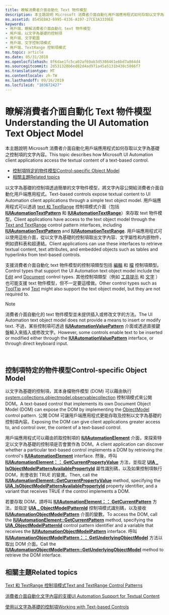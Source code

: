 ```yaml
---
title: 瞭解消費者介面自動化 Text 物件模型
description: 本主題說明 Microsoft 消費者介面自動化用戶端應用程式如何存取以文字為基礎之控制項的文字內容。
ms.assetid: 8545EBA3-6995-4336-A197-27CE3A3339EE
keywords:
- 用戶端，瞭解消費者介面自動化 text 物件模型
- 用戶端，以文字為基礎的控制項
- 用戶端、文字範圍
- 用戶端、文字控制項模式
- 用戶端、TextRange 控制項模式
ms.topic: article
ms.date: 05/31/2018
ms.openlocfilehash: 8f6dae1fc5ca02af69ab3d5386461e6bd7a864d4
ms.sourcegitcommit: 2d531328b6ed82d4ad971a45a5131b430c5866f7
ms.translationtype: MT
ms.contentlocale: zh-TW
ms.lasthandoff: 09/16/2019
ms.locfileid: "103672427"
---
```

# <a name="understanding-the-ui-automation-text-object-model"></a><span data-ttu-id="5b880-108">瞭解消費者介面自動化 Text 物件模型</span><span class="sxs-lookup"><span data-stu-id="5b880-108">Understanding the UI Automation Text Object Model</span></span>

<span data-ttu-id="5b880-109">本主題說明 Microsoft 消費者介面自動化用戶端應用程式如何存取以文字為基礎之控制項的文字內容。</span><span class="sxs-lookup"><span data-stu-id="5b880-109">This topic describes how Microsoft UI Automation client applications access the textual content of a text-based control.</span></span>

-   [<span data-ttu-id="5b880-110">控制項特定的物件模型</span><span class="sxs-lookup"><span data-stu-id="5b880-110">Control-specific Object Model</span></span>](#control-specific-object-model)
-   [<span data-ttu-id="5b880-111">相關主題</span><span class="sxs-lookup"><span data-stu-id="5b880-111">Related topics</span></span>](#related-topics)

<span data-ttu-id="5b880-112">以文字為基礎的控制項透過簡單的文字物件模型，將文字內容公開給消費者介面自動化用戶端應用程式。</span><span class="sxs-lookup"><span data-stu-id="5b880-112">Text-based controls expose textual content to UI Automation client applications through a simple text object model.</span></span> <span data-ttu-id="5b880-113">用戶端應用程式可以透過 [text 和 TextRange](uiauto-about-text-and-textrange-patterns.md) 控制項模式介面（包括 [**IUIAutomationTextPattern**](/windows/desktop/api/UIAutomationClient/nn-uiautomationclient-iuiautomationtextpattern) 和 [**IUIAutomationTextRange**](/windows/desktop/api/UIAutomationClient/nn-uiautomationclient-iuiautomationtextrange)）來存取 text 物件模型。</span><span class="sxs-lookup"><span data-stu-id="5b880-113">Client applications have access to the text object model through the [Text and TextRange](uiauto-about-text-and-textrange-patterns.md) control pattern interfaces, including [**IUIAutomationTextPattern**](/windows/desktop/api/UIAutomationClient/nn-uiautomationclient-iuiautomationtextpattern) and [**IUIAutomationTextRange**](/windows/desktop/api/UIAutomationClient/nn-uiautomationclient-iuiautomationtextrange).</span></span> <span data-ttu-id="5b880-114">用戶端應用程式可以使用這些介面，從以文字為基礎的控制項取出文字內容、文字屬性和内嵌物件，例如資料表和超連結。</span><span class="sxs-lookup"><span data-stu-id="5b880-114">Client applications can use these interfaces to retrieve textual content, text attributes, and embedded objects such as tables and hyperlinks from text-based controls.</span></span>

<span data-ttu-id="5b880-115">支援消費者介面自動化 text 物件模型的控制項類型包括 [編輯](uiauto-supporteditcontroltype.md) 和 [檔](uiauto-supportdocumentcontroltype.md) 控制項類型。</span><span class="sxs-lookup"><span data-stu-id="5b880-115">Control types that support the UI Automation text object model include the [Edit](uiauto-supporteditcontroltype.md) and [Document](uiauto-supportdocumentcontroltype.md) control types.</span></span> <span data-ttu-id="5b880-116">其他控制項類型（例如 [工具提示](uiauto-supporttooltipcontroltype.md) 和 [文字](uiauto-supporttextcontroltype.md) ）也可能支援 text 物件模型，但不一定要這樣做。</span><span class="sxs-lookup"><span data-stu-id="5b880-116">Other control types such as [ToolTip](uiauto-supporttooltipcontroltype.md) and [Text](uiauto-supporttextcontroltype.md) might also support the text object model, but they are not required to.</span></span>

> [!Note]  
> <span data-ttu-id="5b880-117">消費者介面自動化的 text 物件模型並未提供插入或修改文字的方法。</span><span class="sxs-lookup"><span data-stu-id="5b880-117">The UI Automation text object model does not provide a means to insert or modify text.</span></span> <span data-ttu-id="5b880-118">不過，某些控制項可透過 [**IUIAutomationValuePattern**](/windows/desktop/api/UIAutomationClient/nn-uiautomationclient-iuiautomationvaluepattern) 介面或透過直接鍵盤輸入來插入或修改文字。</span><span class="sxs-lookup"><span data-stu-id="5b880-118">However, some controls enable text to be inserted or modified either through the [**IUIAutomationValuePattern**](/windows/desktop/api/UIAutomationClient/nn-uiautomationclient-iuiautomationvaluepattern) interface, or through direct keyboard input.</span></span>

 

## <a name="control-specific-object-model"></a><span data-ttu-id="5b880-119">控制項特定的物件模型</span><span class="sxs-lookup"><span data-stu-id="5b880-119">Control-specific Object Model</span></span>

<span data-ttu-id="5b880-120">以文字為基礎的控制項，其本身檔物件模型 (DOM) 可以藉由執行 [system.collections.objectmodel.observablecollection](uiauto-implementingobjectmodel.md) 控制項模式來公開 DOM。</span><span class="sxs-lookup"><span data-stu-id="5b880-120">A text-based control that implements its own Document Object Model (DOM) can expose the DOM by implementing the [ObjectModel](uiauto-implementingobjectmodel.md) control pattern.</span></span> <span data-ttu-id="5b880-121">公開 DOM 可讓用戶端應用程式更能存取及控制以文字為基礎的控制項內容。</span><span class="sxs-lookup"><span data-stu-id="5b880-121">Exposing the DOM can give client applications greater access to, and control over, the content of a text-based control.</span></span>

<span data-ttu-id="5b880-122">用戶端應用程式可以藉由抓取控制項的 [**IUIAutomationElement**](/windows/desktop/api/UIAutomationClient/nn-uiautomationclient-iuiautomationelement) 介面，來探索特定以文字為基礎的控制項是否會實作為 DOM。</span><span class="sxs-lookup"><span data-stu-id="5b880-122">A client application can discover whether a particular text-based control implements a DOM by retrieving the control's [**IUIAutomationElement**](/windows/desktop/api/UIAutomationClient/nn-uiautomationclient-iuiautomationelement) interface.</span></span> <span data-ttu-id="5b880-123">然後，呼叫 [**IUIAutomationElement：： GetCurrentPropertyValue**](/windows/desktop/api/UIAutomationClient/nf-uiautomationclient-iuiautomationelement-getcurrentpropertyvalue) 方法，並指定 [**UIA \_ IsObjectModelPatternAvailablePropertyId**](uiauto-control-pattern-availability-propids.md) 屬性識別碼，以及如果控制項執行 DOM，則會收到 TRUE 的變異。</span><span class="sxs-lookup"><span data-stu-id="5b880-123">Then, call the [**IUIAutomationElement::GetCurrentPropertyValue**](/windows/desktop/api/UIAutomationClient/nf-uiautomationclient-iuiautomationelement-getcurrentpropertyvalue) method, specifying the [**UIA\_IsObjectModelPatternAvailablePropertyId**](uiauto-control-pattern-availability-propids.md) property identifier, and a variant that receives TRUE if the control implements a DOM.</span></span>

<span data-ttu-id="5b880-124">若要存取 DOM，請呼叫 [**IUIAutomationElement：： GetCurrentPattern**](/windows/desktop/api/UIAutomationClient/nf-uiautomationclient-iuiautomationelement-getcurrentpattern) 方法，並指定 [**UIA \_ ObjectModelPatternId**](uiauto-controlpattern-ids.md) 控制項模式識別碼，以及接收 [**IUIAutomationObjectModelPattern**](/windows/desktop/api/UIAutomationClient/nn-uiautomationclient-iuiautomationobjectmodelpattern) 介面的變數。</span><span class="sxs-lookup"><span data-stu-id="5b880-124">To access the DOM, call the [**IUIAutomationElement::GetCurrentPattern**](/windows/desktop/api/UIAutomationClient/nf-uiautomationclient-iuiautomationelement-getcurrentpattern) method, specifying the [**UIA\_ObjectModelPatternId**](uiauto-controlpattern-ids.md) control pattern identifier and a variable that receives the [**IUIAutomationObjectModelPattern**](/windows/desktop/api/UIAutomationClient/nn-uiautomationclient-iuiautomationobjectmodelpattern) interface.</span></span> <span data-ttu-id="5b880-125">呼叫 [**IUIAutomationObjectModelPattern：： GetUnderlyingObjectModel**](/windows/desktop/api/UIAutomationClient/nf-uiautomationclient-iuiautomationobjectmodelpattern-getunderlyingobjectmodel) 方法以取出 DOM 介面。</span><span class="sxs-lookup"><span data-stu-id="5b880-125">Call the [**IUIAutomationObjectModelPattern::GetUnderlyingObjectModel**](/windows/desktop/api/UIAutomationClient/nf-uiautomationclient-iuiautomationobjectmodelpattern-getunderlyingobjectmodel) method to retrieve the DOM interface.</span></span>

## <a name="related-topics"></a><span data-ttu-id="5b880-126">相關主題</span><span class="sxs-lookup"><span data-stu-id="5b880-126">Related topics</span></span>

<dl> <dt>

[<span data-ttu-id="5b880-127">Text 和 TextRange 控制項模式</span><span class="sxs-lookup"><span data-stu-id="5b880-127">Text and TextRange Control Patterns</span></span>](uiauto-implementingtextandtextrange.md)
</dt> <dt>

[<span data-ttu-id="5b880-128">消費者介面自動化文字內容的支援</span><span class="sxs-lookup"><span data-stu-id="5b880-128">UI Automation Support for Textual Content</span></span>](uiauto-ui-automation-textpattern-overview.md)
</dt> <dt>

[<span data-ttu-id="5b880-129">使用以文字為基礎的控制項</span><span class="sxs-lookup"><span data-stu-id="5b880-129">Working with Text-based Controls</span></span>](uiauto-workingwithtextbasedcontrols.md)
</dt> </dl>

 

 




